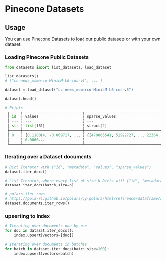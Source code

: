 # Pinecone Datasets

## Usage

You can use Pinecone Datasets to load our public datasets or with your own dataset.

### Loading Pinecone Public Datasets

```python
from datasets import list_datasets, load_dataset

list_datasets()
# ["cc-news_msmarco-MiniLM-L6-cos-v5", ... ]

dataset = load_dataset("cc-news_msmarco-MiniLM-L6-cos-v5")

dataset.head()

# Prints
 ┌─────┬───────────────────────────┬─────────────────────────────────────┬───────────────────┬──────┐
 │ id  ┆ values                    ┆ sparse_values                       ┆ metadata          ┆ blob │
 │ --- ┆ ---                       ┆ ---                                 ┆ ---               ┆ ---  │
 │ str ┆ list[f32]                 ┆ struct[2]                           ┆ struct[3]         ┆      │
 ╞═════╪═══════════════════════════╪═════════════════════════════════════╪═══════════════════╪══════╡
 │ 0   ┆ [0.118014, -0.069717, ... ┆ {[470065541, 52922727, ... 22364... ┆ {2017,12,"other"} ┆ .... │
 │     ┆ 0.0060...                 ┆                                     ┆                   ┆      │
 └─────┴───────────────────────────┴─────────────────────────────────────┴───────────────────┴──────┘
```




<!-- ### Loading a dataset from file

```python
dataset = Dataset.from_file("https://storage.googleapis.com/gareth-pinecone-datasets/quora.parquet")

dataset.head()
```

### Loading a dataset from a local directory 

To load data from a local directory we expect data to be uploaded to the following directory structure:

    .
    ├── ...
    ├── path                       # path to where all datasets
    │   ├── dataset_id             # name of dataset
    │   │   ├── documents          # datasets documents
    │   │   │   ├── doc1.parquet  
    │   │   │   └── doc2.parquet   
    │   │   ├── queries            # dataset queries
    │   │   │   ├── q1.parquet  
    │   │   │   └── q2.parquet   
    └── ...
    
Schema for Documents should be 
```python
{
    'id': Utf8,                          # Document ID
    'values': List(Float32),             # Desnse Embeddings
    'sparse_values': Struct([            # Sparse Embeddings
        Field('indices', List(Int32)), 
        Field('values', List(Float32))
    ])
    'metadata': Struct(...)              # String -> Any key value pairs
    'blob': Any                          # Any (document representation)
}
 ```

and for queries
```python
{
    'id': Utf8,                          # Document ID
    'values': List(Float32),             # Desnse Embeddings
    'sparse_values': Struct([            # Sparse Embeddings
        Field('indices', List(Int32)), 
        Field('values', List(Float32))
    ])
    'filter': Struct(...)                # String -> Any key value pairs
    'blob': Any                          # Any (document representation)
}
 ```

```python
from datasets import Dataset

# Dataset(dataset_id: str = None, path: str = None)

dataset = Dataset("two_docs-edo-edo", path="data/")
``` -->

### Iterating over a Dataset documents

```python
# Dict Iterator with ("id", "metadata", "values", "sparse_values")
dataset.iter_docs() 

# List Iterator, where every list of size N Dicts with ("id", "metadata", "values", "sparse_values")
dataset.iter_docs(batch_size=n) 

# polars iter_rows 
# https://pola-rs.github.io/polars/py-polars/html/reference/dataframe/api/polars.DataFrame.iter_rows.html
dataset.documents.iter_rows() 
```

### upserting to Index

```python
# Iterating over documents one by one
for doc in dataset.iter_docs():
    index.upsert(vectors=[doc])

# Iterating over documents in batches
for batch in dataset.iter_docs(batch_size=100):
    index.upsert(vectors=batch)
```

